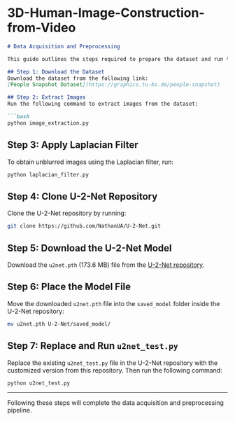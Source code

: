 # 3D-Human-Image-Construction-from-Video

```markdown
# Data Acquisition and Preprocessing

This guide outlines the steps required to prepare the dataset and run the preprocessing pipeline for the project.

## Step 1: Download the Dataset
Download the dataset from the following link:  
[People Snapshot Dataset](https://graphics.tu-bs.de/people-snapshot)

## Step 2: Extract Images
Run the following command to extract images from the dataset:

```bash
python image_extraction.py
```

## Step 3: Apply Laplacian Filter
To obtain unblurred images using the Laplacian filter, run:

```bash
python laplacian_filter.py
```

## Step 4: Clone U-2-Net Repository
Clone the U-2-Net repository by running:

```bash
git clone https://github.com/NathanUA/U-2-Net.git
```

## Step 5: Download the U-2-Net Model
Download the `u2net.pth` (173.6 MB) file from the [U-2-Net repository](https://github.com/NathanUA/U-2-Net).

## Step 6: Place the Model File
Move the downloaded `u2net.pth` file into the `saved_model` folder inside the U-2-Net repository:

```bash
mv u2net.pth U-2-Net/saved_model/
```

## Step 7: Replace and Run `u2net_test.py`
Replace the existing `u2net_test.py` file in the U-2-Net repository with the customized version from this repository. Then run the following command:

```bash
python u2net_test.py
```

---

Following these steps will complete the data acquisition and preprocessing pipeline.
```
